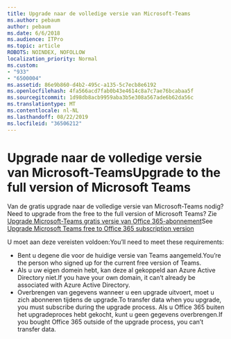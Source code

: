 ```yaml
---
title: Upgrade naar de volledige versie van Microsoft-Teams
ms.author: pebaum
author: pebaum
ms.date: 6/6/2018
ms.audience: ITPro
ms.topic: article
ROBOTS: NOINDEX, NOFOLLOW
localization_priority: Normal
ms.custom:
- "933"
- "6500004"
ms.assetid: 86e9b860-d4b2-495c-a135-5c7ecb8e6192
ms.openlocfilehash: 4fa566acd7fab0b43e4614c8a7c7ae76bcabaa5f
ms.sourcegitcommit: 1d98db8acb9959aba3b5e308a567ade6b62da56c
ms.translationtype: MT
ms.contentlocale: nl-NL
ms.lasthandoff: 08/22/2019
ms.locfileid: "36506212"
---
```

# <a name="upgrade-to-the-full-version-of-microsoft-teams"></a><span data-ttu-id="4c996-102">Upgrade naar de volledige versie van Microsoft-Teams</span><span class="sxs-lookup"><span data-stu-id="4c996-102">Upgrade to the full version of Microsoft Teams</span></span>

<span data-ttu-id="4c996-103">Van de gratis upgrade naar de volledige versie van Microsoft-Teams nodig?</span><span class="sxs-lookup"><span data-stu-id="4c996-103">Need to upgrade from the free to the full version of Microsoft Teams?</span></span> <span data-ttu-id="4c996-104">Zie [Upgrade Microsoft-Teams gratis versie van Office 365-abonnement](https://docs.microsoft.com/microsoftteams/upgrade-freemium)</span><span class="sxs-lookup"><span data-stu-id="4c996-104">See [Upgrade Microsoft Teams free to Office 365 subscription version](https://docs.microsoft.com/microsoftteams/upgrade-freemium)</span></span>

<span data-ttu-id="4c996-105">U moet aan deze vereisten voldoen:</span><span class="sxs-lookup"><span data-stu-id="4c996-105">You’ll need to meet these requirements:</span></span>

- <span data-ttu-id="4c996-106">Bent u degene die voor de huidige versie van Teams aangemeld.</span><span class="sxs-lookup"><span data-stu-id="4c996-106">You’re the person who signed up for the current free version of Teams.</span></span>
- <span data-ttu-id="4c996-107">Als u uw eigen domein hebt, kan deze al gekoppeld aan Azure Active Directory niet.</span><span class="sxs-lookup"><span data-stu-id="4c996-107">If you have your own domain, it can’t already be associated with Azure Active Directory.</span></span>
- <span data-ttu-id="4c996-108">Overbrengen van gegevens wanneer u een upgrade uitvoert, moet u zich abonneren tijdens de upgrade.</span><span class="sxs-lookup"><span data-stu-id="4c996-108">To transfer data when you upgrade, you must subscribe during the upgrade process.</span></span> <span data-ttu-id="4c996-109">Als u Office 365 buiten het upgradeproces hebt gekocht, kunt u geen gegevens overbrengen.</span><span class="sxs-lookup"><span data-stu-id="4c996-109">If you bought Office 365 outside of the upgrade process, you can’t transfer data.</span></span>
